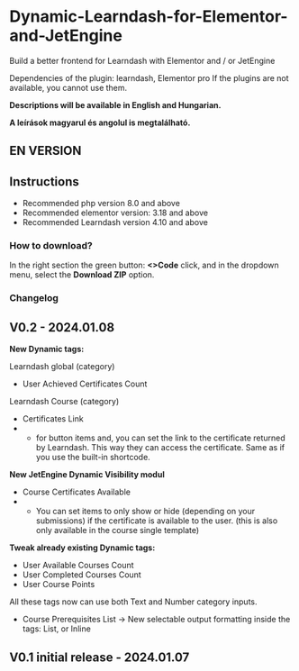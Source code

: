 # Dynamic-Learndash-for-Elementor-and-JetEngine
Build a better frontend for Learndash with Elementor and / or JetEngine

Dependencies of the plugin: learndash, Elementor pro
If the plugins are not available, you cannot use them.

**Descriptions will be available in English and Hungarian.**

**A leírások magyarul és angolul is megtalálható.**

## EN VERSION

## Instructions

* Recommended php version 8.0 and above
* Recommended elementor version: 3.18 and above
* Recommended Learndash version 4.10 and above

### How to download?

In the right section the green button: **<>Code**  click, and in the dropdown menu, select the **Download ZIP** option.


### Changelog

## V0.2 - 2024.01.08

**New Dynamic tags:**

Learndash global (category)

* User Achieved Certificates Count

Learndash Course (category)

* Certificates Link
* - for button items and, you can set the link to the certificate returned by Learndash. This way they can access the certificate. Same as if you use the built-in shortcode.

**New JetEngine Dynamic Visibility modul**

* Course Certificates Available
* - You can set items to only show or hide (depending on your submissions) if the certificate is available to the user. (this is also only available in the course single template)



**Tweak already existing Dynamic tags:**

* User Available Courses Count
* User Completed Courses Count
* User Course Points

All these tags now can use both Text and Number category inputs.

* Course Prerequisites List  -> New selectable output formatting inside the tags: List, or Inline


## V0.1 initial release - 2024.01.07
